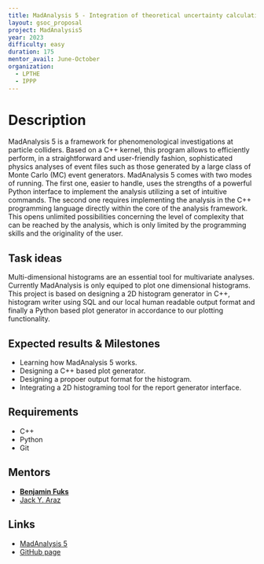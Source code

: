 ```yaml
---
title: MadAnalysis 5 - Integration of theoretical uncertainty calculation with multiweight integration
layout: gsoc_proposal
project: MadAnalysis5
year: 2023
difficulty: easy
duration: 175
mentor_avail: June-October
organization:
  - LPTHE
  - IPPP
---
```


# Description

MadAnalysis 5 is a framework for phenomenological investigations at particle colliders. 
Based on a C++ kernel, this program allows to efficiently perform, in a straightforward and user-friendly 
fashion, sophisticated physics analyses of event files such as those generated by a large class of 
Monte Carlo (MC) event generators. MadAnalysis 5 comes with two modes of running. The first one, easier 
to handle, uses the strengths of a powerful Python interface to implement the analysis utilizing a set of 
intuitive commands. The second one requires implementing the analysis in the C++ programming language 
directly within the core of the analysis framework. This opens unlimited possibilities concerning the 
level of complexity that can be reached by the analysis, which is only limited by the programming skills 
and the originality of the user.

## Task ideas

Multi-dimensional histograms are an essential tool for multivariate analyses. Currently MadAnalysis is only equiped to plot one dimensional histograms. This project is based on designing a 2D histogram generator in C++, histogram writer using SQL and our local human readable output format and finally a Python based plot generator in accordance to our plotting functionality.

## Expected results & Milestones

* Learning how MadAnalysis 5 works.
* Designing a C++ based plot generator.
* Designing a propoer output format for the histogram.
* Integrating a 2D histograming tool for the report generator interface.

## Requirements

* C++
* Python
* Git

## Mentors

* **[Benjamin Fuks](mailto:fuks@lpthe.jussieu.fr)**
* [Jack Y. Araz](mailto:jack.araz@durham.ac.uk)


## Links

* [MadAnalysis 5](http://madanalysis.irmp.ucl.ac.be)
* [GitHub page](https://github.com/MadAnalysis/madanalysis5)
